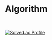 # Algorithm

<br/>

[![Solved.ac Profile](https://mazassumnida.wtf/api/v2/generate_badge?boj=yunz)](https://solved.ac/yunz/)
